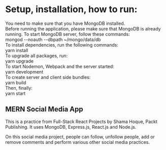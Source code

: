 


# Setup, installation, how to run:

You need to make sure that you have MongoDB installed. </br>
Before running the application, please make sure that MongoDB is already running. To start MongoDB server, follow these commands: </br>
mongod --noauth --dbpath ~/mongo/data/db </br>
To install dependencies, run the following commands: </br>
yarn install </br>
To upgrade all packages, run: </br>
yarn upgrade </br>
To start Nodemon, Webpack and the server started: </br>
yarn development </br>
To create server and client side bundles: </br>
yarn build </br>
Then, finally: </br>
yarn start

## MERN Social Media App

This is a practice from Full-Stack React Projects by Shama Hoque, Packt Publishing. It uses MongoDB, Express.js, React.js and Node.js.

On this social media project, people can follow, unfollow people, add or remove comments and perform various other social media practices.
